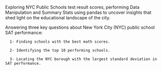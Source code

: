 Exploring NYC Public Schools test result scores, performing Data Manipulation and Summary Stats using pandas to uncover insights that shed light on the educational landscape of the city. 

 Answering three key questions about New York City (NYC) public school SAT performance:
 
      1- Finding schools with the best math scores.
      
      2- Identifying the top 10 performing schools.
      
      3- Locating the NYC borough with the largest standard deviation in SAT performance.
